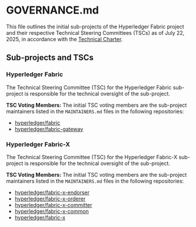 # GOVERNANCE.md

This file outlines the initial sub-projects of the Hyperledger Fabric project and their respective Technical Steering Committees (TSCs)
as of July 22, 2025, in accordance with the [Technical Charter](https://github.com/hyperledger/fabric/blob/main/Hyperledger_Fabric_Technical_Charter.md).

## Sub-projects and TSCs

### Hyperledger Fabric

The Technical Steering Committee (TSC) for the Hyperledger Fabric sub-project is responsible for the technical oversight of the sub-project.

**TSC Voting Members:**
The initial TSC voting members are the sub-project maintainers listed in the `MAINTAINERS.md` files in the following repositories:
- [hyperledger/fabric](https://github.com/hyperledger/fabric/blob/main/MAINTAINERS.md)
- [hyperledger/fabric-gateway](https://github.com/hyperledger/fabric-gateway/blob/main/MAINTAINERS.md)

### Hyperledger Fabric-X

The Technical Steering Committee (TSC) for the Hyperledger Fabric-X sub-project is responsible for the technical oversight of the sub-project.

**TSC Voting Members:**
The initial TSC voting members are the sub-project maintainers listed in the `MAINTAINERS.md` files in the following repositories:
- [hyperledger/fabric-x-endorser](https://github.com/hyperledger/fabric-x-endorser/blob/main/MAINTAINERS.md)
- [hyperledger/fabric-x-orderer](https://github.com/hyperledger/fabric-x-orderer/blob/main/MAINTAINERS.md)
- [hyperledger/fabric-x-committer](https://github.com/hyperledger/fabric-x-committer/blob/main/MAINTAINERS.md)
- [hyperledger/fabric-x-common](https://github.com/hyperledger/fabric-x-common/blob/main/MAINTAINERS.md)
- [hyperledger/fabric-x](https://github.com/hyperledger/fabric-x/blob/main/MAINTAINERS.md)

